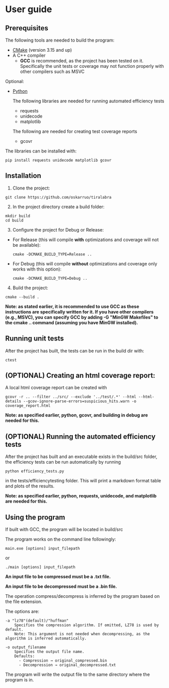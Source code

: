 # User guide

## Prerequisites

The following tools are needed to build the program:

- [CMake](https://cmake.org/download/) (version 3.15 and up)
- A C++ compiler
  - **GCC** is recommended, as the project has been tested on it. Specifically the unit tests or coverage may not function properly with other compilers such as MSVC

Optional:
- [Python](https://www.python.org/downloads/)
  
  The following libraries are needed for running automated efficiency tests
  - requests
  - unidecode
  - matplotlib
  
  The following are needed for creating test coverage reports
  - gcovr

The libraries can be installed with:
```
pip install requests unidecode matplotlib gcovr
```

## Installation

1. Clone the project:
  ```
  git clone https://github.com/oskarruo/tiralabra
  ```

2. In the project directory create a build folder:
  ```
  mkdir build
  cd build
  ```

3. Configure the project for Debug or Release:
  - For Release (this will compile **with** optimizations and coverage will not be available):
    ```
    cmake -DCMAKE_BUILD_TYPE=Release ..
    ```
  - For Debug (this will compile **without** optimizations and coverage only works with this option):
    ```
    cmake -DCMAKE_BUILD_TYPE=Debug ..
    ```

4. Build the project:
  ```
  cmake --build .
  ```

**Note: as stated earlier, it is recommended to use GCC as these instructions are specifically written for it. If you have other compilers (e.g., MSVC), you can specify GCC by adding -G "MinGW Makefiles" to the cmake .. command (assuming you have MinGW installed).**

## Running unit tests

After the project has built, the tests can be run in the build dir with:

```
ctest
```

## (OPTIONAL) Creating an html coverage report:

A local html coverage report can be created with

```
gcovr -r .. --filter ../src/ --exclude '../test/.*' --html --html-details --gcov-ignore-parse-errors=suspicious_hits.warn -o coverage_report.html
```

**Note: as specified earlier, python, gcovr, and building in debug are needed for this.**

## (OPTIONAL) Running the automated efficiency tests 

After the project has built and an executable exists in the build/src folder, the efficiency tests can be run automatically by running
```
python efficiency_tests.py
```
in the tests/efficiencytesting folder. This will print a markdown format table and plots of the results.

**Note: as specified earlier, python, requests, unidecode, and matplotlib are needed for this.**

## Using the program

If built with GCC, the program will be located in build/src

The program works on the command line followingly:

```
main.exe [options] input_filepath
```
or 
```
./main [options] input_filepath
```
**An input file to be compressed must be a .txt file.**

**An input file to be decompressed must be a .bin file.**

The operation compress/decompress is inferred by the program based on the file extension.

The options are:
```
-a "lz78"(default)/"huffman"  
    Specifies the compression algorithm. If omitted, LZ78 is used by default.
    Note: This argument is not needed when decompressing, as the algorithm is inferred automatically.

-o output_filename  
    Specifies the output file name.
    Defaults:
      - Compression → original_compressed.bin
      - Decompression → original_decompressed.txt
```
The program will write the output file to the same directory where the program is in.